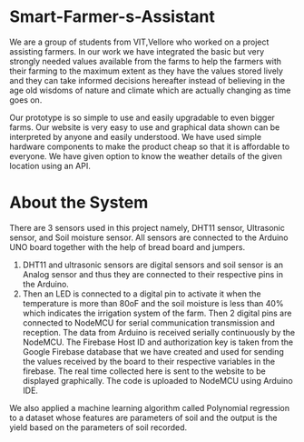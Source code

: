 # Smart-Farmer-s-Assistant
We are a group of students from VIT,Vellore who worked on a project assisting farmers. In our work we have integrated the basic but very strongly needed values available from the farms to help the farmers with their farming to the maximum extent as they have the values stored lively and they can take informed decisions hereafter instead of believing in the age old wisdoms of nature and climate which are actually changing as time goes on.

Our prototype is so simple to use and easily upgradable to even bigger farms. Our website is very easy to use and graphical data shown can be interpreted by anyone and
easily understood. We have used simple hardware components to make the product cheap so that it is affordable to everyone. We have given option to know the weather details of the given location using an API.

# About the System
There are 3 sensors used in this project namely, DHT11 sensor, Ultrasonic sensor, and Soil moisture sensor. 
All sensors are connected to the Arduino UNO board together with the help of bread board and jumpers.
1. DHT11 and ultrasonic sensors are digital sensors and soil sensor is an Analog sensor and thus they are connected to their respective pins in the Arduino. 
2. Then an LED is connected to a digital pin to activate it when the temperature is more than 80oF and the soil moisture is less than 40% which indicates the irrigation system of the farm. 
Then 2 digital pins are connected to NodeMCU for serial communication transmission and reception.
The data from Arduino is received serially continuously by the NodeMCU. 
The Firebase Host ID and authorization key is taken from the Google Firebase database that we have created and
used for sending the values received by the board to their respective variables in the firebase.
The real time collected here is sent to the website to be displayed graphically. The code is
uploaded to NodeMCU using Arduino IDE.

We also applied a machine learning algorithm called Polynomial regression to a dataset whose features are parameters of soil and the output is the yield based on the parameters of soil recorded. 
